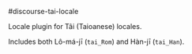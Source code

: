 #discourse-tai-locale

Locale plugin for Tâi (Taioanese) locales.

Includes both Lô-má-jī (`tai_Rom`) and Hàn-jī (`tai_Han`).
